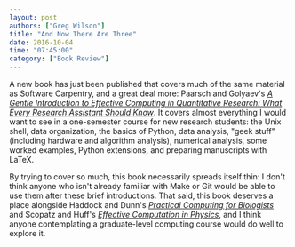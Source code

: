 ```yaml
---
layout: post
authors: ["Greg Wilson"]
title: "And Now There Are Three"
date: 2016-10-04
time: "07:45:00"
category: ["Book Review"]
---
```


A new book has just been published that covers much of the same material as Software Carpentry,
and a great deal more:
Paarsch and Golyaev's
*[A Gentle Introduction to Effective Computing in Quantitative Research: What Every Research Assistant Should Know](https://www.amazon.com/Introduction-Effective-Computing-Quantitative-Research/dp/0262034115/)*.
It covers almost everything I would want to see in a one-semester course for new research students:
the Unix shell,
data organization,
the basics of Python,
data analysis,
"geek stuff" (including hardware and algorithm analysis),
numerical analysis,
some worked examples,
Python extensions,
and preparing manuscripts with LaTeX.

By trying to cover so much,
this book necessarily spreads itself thin:
I don't think anyone who isn't already familiar with Make or Git
would be able to use them after these brief introductions.
That said,
this book deserves a place alongside
Haddock and Dunn's
*[Practical Computing for Biologists](https://www.amazon.com/Practical-Computing-Biologists-Steven-Haddock/dp/0878933913/)*
and Scopatz and Huff's
*[Effective Computation in Physics](https://www.amazon.com/Effective-Computation-Physics-Anthony-Scopatz/dp/1491901535/)*,
and I think anyone contemplating a graduate-level computing course
would do well to explore it.
